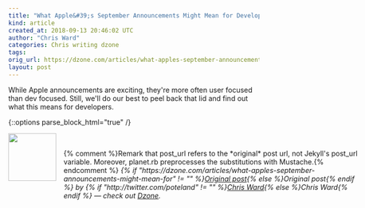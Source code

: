 ```yaml
---
title: "What Apple&#39;s September Announcements Might Mean for Developers"
kind: article
created_at: 2018-09-13 20:46:02 UTC
author: "Chris Ward"
categories: Chris writing dzone
tags: 
orig_url: https://dzone.com/articles/what-apples-september-announcements-might-mean-for
layout: post
---
```

While Apple announcements are exciting, they're more often user focused than dev focused. Still, we'll do our best to peel back that lid and find out what this means for developers.


{::options parse_block_html="true" /}
<div class="author">
   <img src="https://www.rss-specifications.com/rss-spec-rss.gif" style="width: 96px; height: 96;">
   <span style="position: absolute; padding: 32px 15px;">{% comment %}Remark that post_url refers to the *original* post url, not Jekyll's post_url variable. Moreover, planet.rb preprocesses the substitutions with Mustache.{% endcomment %}
      <i>{% if "https://dzone.com/articles/what-apples-september-announcements-might-mean-for" != "" %}<a href="https://dzone.com/articles/what-apples-september-announcements-might-mean-for">Original post</a>{% else %}Original post{% endif %} by {% if "http://twitter.com/poteland" != "" %}<a href="http://twitter.com/poteland">Chris Ward</a>{% else %}Chris Ward{% endif %} &mdash; check out <a href="https://dzone.com">Dzone</a>.</i>
  </span>
</div>
